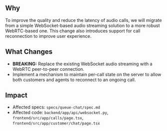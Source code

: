 ## Why
To improve the quality and reduce the latency of audio calls, we will migrate from a simple WebSocket-based audio streaming solution to a more robust WebRTC-based one. This change also introduces support for call reconnection to improve user experience.

## What Changes
- **BREAKING:** Replace the existing WebSocket audio streaming with a WebRTC peer-to-peer connection.
- Implement a mechanism to maintain per-call state on the server to allow both customers and agents to reconnect to an ongoing call.

## Impact
- Affected specs: `specs/queue-chat/spec.md`
- Affected code: `backend/app/api/websocket.py`, `frontend/src/app/calls/page.tsx`, `frontend/src/app/customer/chat/page.tsx`
